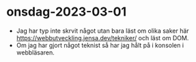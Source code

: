 # onsdag-2023-03-01
* Jag har typ inte skrvit något utan bara läst om olika saker här https://webbutveckling.jensa.dev/tekniker/ och läst om DOM.
* Om jag har gjort något teknist så har jag hålt på i konsolen i webbläsaren.